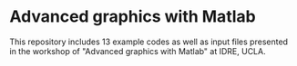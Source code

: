 # Advanced graphics with Matlab

This repository includes 13 example codes as well as input files presented in the workshop of "Advanced graphics with Matlab" at IDRE, UCLA.
